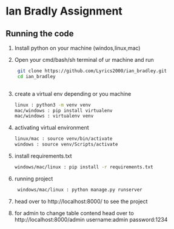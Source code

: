 # Ian Bradly Assignment

## Running the code
1. Install python on your machine (windos,linux,mac)
2. Open your cmd/bash/sh terminal of ur machine and run
   ```sh
    git clone https://github.com/Lyrics2000/ian_bradley.git
    cd ian_bradley
    

   ```
3. create a virtual env depending or you machine
   ```sh
   linux : python3 -m venv venv
   mac/windows : pip install virtualenv
   mac/windows : virtualenv venv

   ```
4. activating virtual environment
   ```sh
   linux/mac : source venv/bin/activate
   windows : source venv/Scripts/activate

   ```

5. install requirements.txt
   ```sh
   windows/mac/linux : pip install -r requirements.txt

   ```

6. running project
   ```sh
    windows/mac/linux : python manage.py runserver
   ```
7.  head over to http://localhost:8000/ to see the project
8.  for admin to change table contend head over to http://localhost:8000/admin username:admin password:1234